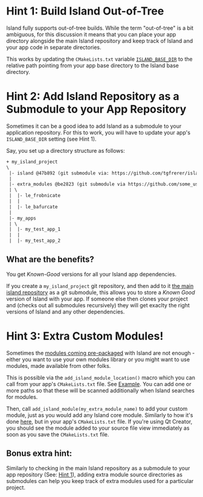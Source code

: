 # Hint 1: Build Island Out-of-Tree

Island fully supports out-of-tree builds. While the term "out-of-tree" is a bit ambiguous, for this discussion it means that you can place your app directory alongside the main Island repository and keep track of Island and your app code in separate directories.

This works by updating the `CMakeLists.txt` variable [`ISLAND_BASE_DIR`](https://github.com/tgfrerer/island/blob/47b8d92e1f90d6df999d38751bd915b585238fa5/apps/examples/hello_triangle/CMakeLists.txt#L20) to the relative path pointing from your app base directory to the Island base directory.

# Hint 2: Add Island Repository as a Submodule to your App Repository

Sometimes it can be a good idea to add Island as a submodule to your application repository. For this to work, you will have to update your app's `ISLAND_BASE_DIR` setting (see Hint 1).

Say, you set up a directory structure as follows:

````txt
+ my_island_project
\
 |- island @47b892 (git submodule via: https://github.com/tgfrerer/island.git)
 |
 |- extra_modules @be2823 (git submodule via https://github.com/some_user/island_modules.git)
 | \
 |  |- le_frobnicate
 |  |
 |  |- le_bafurcate
 |
 |- my_apps
 | \ 
 |  |- my_test_app_1
 |  |
 |  |- my_test_app_2

````

## What are the benefits? 

You get *Known-Good* versions for all your Island app dependencies.

If you create a `my_island_project` git repository, and then add to it [the main island repository](https://github.com/tgfrerer/island.git) as a git submodule, this allows you to store a *Known Good* version of Island with your app. If someone else then clones your project and (checks out all submodules recursively) they will get exaclty the right versions of Island and any other dependencies.


# Hint 3: Extra Custom Modules!

Sometimes the [modules coming pre-packaged](./modules) with Island are not enough - either you want to use your own modules library or you might want to use modules, made available from other folks. 

This is possible via the `add_island_module_location()` macro which you can call from your app's `CMakeLists.txt` file. See [Example](https://github.com/tgfrerer/island/blob/47b8d92e1f90d6df999d38751bd915b585238fa5/apps/examples/hello_triangle/CMakeLists.txt#L30). You can add one or more paths so that these will be scanned additionally when Island searches for modules. 

Then, call `add_island_module(my_extra_module_name)` to add your custom module, just as you would add any Island core module. Similarly to how it's done [here](https://github.com/tgfrerer/island/blob/47b8d92e1f90d6df999d38751bd915b585238fa5/apps/examples/hello_triangle/CMakeLists.txt#L43), but in your app's `CMakeLists.txt` file. If you're using Qt Creator, you should see the module added to your source file view immediately as soon as you save the `CMakeLists.txt` file.

## Bonus extra hint: 

Similarly to checking in the main Island repository as a submodule to your app repository (See: [Hint 1](#hint-1-build-island-out-of-tree)), adding extra module source directories as submodules can help you keep track of extra modules used for a particular project.
